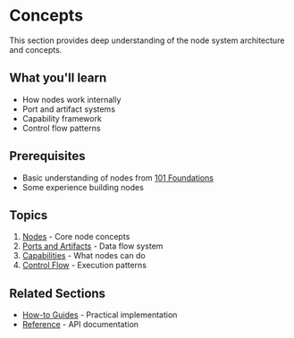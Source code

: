 # Concepts

This section provides deep understanding of the node system architecture and concepts.

## What you'll learn

- How nodes work internally
- Port and artifact systems
- Capability framework
- Control flow patterns

## Prerequisites

- Basic understanding of nodes from [101 Foundations](../101_foundations/index.md)
- Some experience building nodes

## Topics

1. [Nodes](nodes.md) - Core node concepts
1. [Ports and Artifacts](ports-and-artifacts.md) - Data flow system
1. [Capabilities](capabilities.md) - What nodes can do
1. [Control Flow](control-flow.md) - Execution patterns

## Related Sections

- [How-to Guides](../how-to/index.md) - Practical implementation
- [Reference](../reference/index.md) - API documentation

